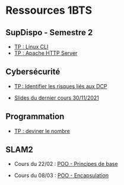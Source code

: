 # Ressources 1BTS

## SupDispo - Semestre 2

- [TP : Linux CLI](supdispo2/linux-cli.md)
- [TP : Apache HTTP Server](supdispo2/apache.md)

## Cybersécurité

- [TP : Identifier les risques liés aux DCP](protection_dcp.md)

- [Slides du dernier cours 30/11/2021](cybersec_20211130.pdf)

## Programmation

- [TP : deviner le nombre](deviner.md)

## SLAM2

- Cours du 22/02 : [POO - Principes de base](poo/01_poo_principes_de_base.pdf)

- Cours du 08/03 : [POO - Encapsulation](poo/02_poo_encapsulation_1.pdf)
